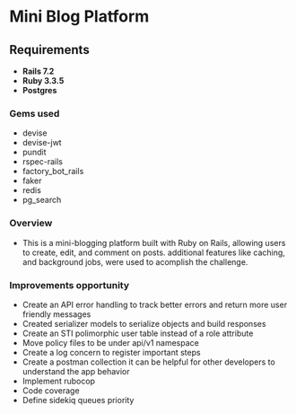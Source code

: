 # Mini Blog Platform

## Requirements

* **Rails 7.2**
* **Ruby 3.3.5**
* **Postgres**

### Gems used
* devise
* devise-jwt
* pundit
* rspec-rails
* factory_bot_rails
* faker
* redis
* pg_search

### Overview
* This is a mini-blogging platform built with Ruby on Rails, allowing users to create, edit, and comment on posts. additional features like caching, and background jobs, were used to acomplish the challenge.

### Improvements opportunity
* Create an API error handling to track better errors and return more user friendly messages
* Created serializer models to serialize objects and build responses
* Create an STI polimorphic user table instead of a role attribute
* Move policy files to be under api/v1 namespace
* Create a log concern to register important steps
* Create a postman collection it can be helpful for other developers to understand the app behavior
* Implement rubocop
* Code coverage
* Define sidekiq queues priority
